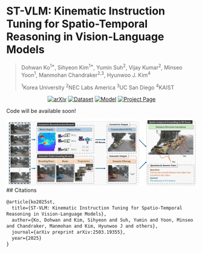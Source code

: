 # ST-VLM: Kinematic Instruction Tuning for Spatio-Temporal Reasoning in Vision-Language Models

> Dohwan Ko<sup>1*</sup>, Sihyeon Kim<sup>1*</sup>, Yumin Suh<sup>2</sup>, Vijay Kumar<sup>2</sup>, Minseo Yoon<sup>1</sup>, Manmohan Chandraker<sup>2,3</sup>, Hyunwoo J. Kim<sup>4</sup>
>
> <sup>1</sup>Korea University   <sup>2</sup>NEC Labs America  <sup>3</sup>UC San Diego  <sup>4</sup>KAIST

<p align="center">
  <a href="https://arxiv.org/abs/2503.19355"><img src="https://img.shields.io/badge/arXiv-2503.19355-b31b1b.svg" alt="arXiv"></a>
	<a href=""><img src="https://img.shields.io/badge/🤗%20Dataset-STKit (soon)-ffca28" alt="Dataset"></a>
  <a href=""><img src="https://img.shields.io/badge/🤗%20Model-ST--VLM (soon)-4dc0b0" alt="Model"></a>
  <a href="https://ikodoh.github.io/ST-VLM"><img src="https://img.shields.io/badge/🔗%20Project%20-%20Page-0078D4" alt="Project Page"></a>
</p>


Code will be available soon!


<div align="center">
  <img src="asset/main.png" width="900px" />
</div>
## Citations

```
@article{ko2025st,
  title={ST-VLM: Kinematic Instruction Tuning for Spatio-Temporal Reasoning in Vision-Language Models},
  author={Ko, Dohwan and Kim, Sihyeon and Suh, Yumin and Yoon, Minseo and Chandraker, Manmohan and Kim, Hyunwoo J and others},
  journal={arXiv preprint arXiv:2503.19355},
  year={2025}
}
```
